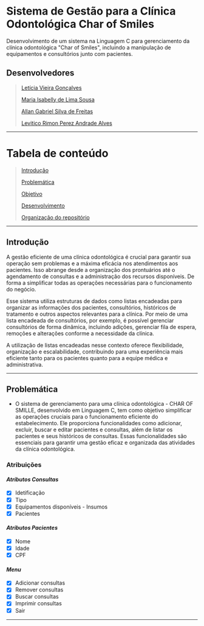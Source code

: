 # **Sistema de Gestão para a Clínica Odontológica Char of Smiles**
Desenvolvimento de um sistema na Linguagem C para gerenciamento da clínica odontológica "Char of Smiles", incluindo a manipulação de equipamentos e consultórios junto com pacientes.


## **Desenvolvedores**
> [Letícia Vieira Gonçalves](https://github.com/LeticiaVieirg)
>
> [Maria Isabelly de Lima Sousa](https://github.com/isabellylimals)
> 
> [Allan Gabriel Silva de Freitas]()
> 
> [Levitico Rimon Perez Andrade Alves]()
***

# **Tabela de conteúdo**
> [Introdução](#introdução)
> 
> [Problemática](#problemática)
> 
> [Objetivo](#objetivo)
>
> [Desenvolvimento](#desenvolvimento)
> 
> [Organização do repositório](#organização-do-repositório)
>

***


## **Introdução**

A gestão eficiente de uma clínica odontológica é crucial para garantir sua operação sem problemas e a máxima eficácia nos atendimentos aos pacientes. Isso abrange desde a organização dos prontuários até o agendamento de consultas e a administração dos recursos disponíveis. De forma a simplificar todas as operações necessárias para o funcionamento do negócio.

Esse sistema utiliza estruturas de dados como listas encadeadas para organizar as informações dos pacientes, consultórios, históricos de tratamento e outros aspectos relevantes para a clínica. Por meio de uma lista encadeada de consultórios, por exemplo, é possível gerenciar consultórios de forma dinâmica, incluindo adições, gerenciar fila de espera, remoções e alterações conforme a necessidade da clínica.

A utilização de listas encadeadas nesse contexto oferece flexibilidade, organização e escalabilidade, contribuindo para uma experiência mais eficiente tanto para os pacientes quanto para a equipe médica e administrativa.
***

## **Problemática**
- O sistema de gerenciamento para uma clínica odontológica - CHAR OF SMILLE, desenvolvido em Linguagem C, tem como objetivo simplificar as operações cruciais para o funcionamento eficiente do estabelecimento. Ele proporciona funcionalidades como adicionar, excluir, buscar e editar pacientes e consultas, além de listar os pacientes e seus históricos de consultas. Essas funcionalidades são essenciais para garantir uma gestão eficaz e organizada das atividades da clínica odontológica.

### Atribuições
#### *Atributos Consultas*
- [x] Idetificação
- [x] Tipo
- [x] Equipamentos disponíveis - Insumos
- [x] Pacientes

#### *Atributos Pacientes*
- [x] Nome
- [x] Idade
- [x] CPF

#### *Menu*
- [x] Adicionar consultas
- [x] Remover consultas
- [x] Buscar consultas
- [x] Imprimir consultas
- [x] Sair
***

